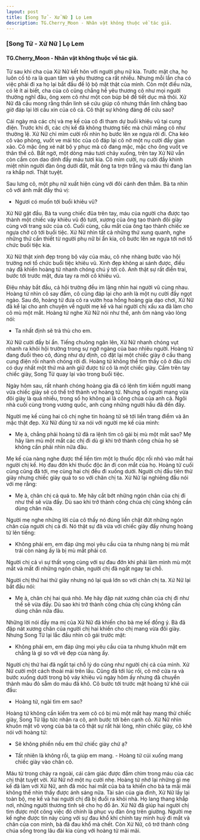 ```yaml
---
layout: post
title: [Song Tử - Xử Nữ ] Lọ Lem
description: TG.Cherry_Moon - Nhân vật không thuộc về tác giả.
---
```


### [Song Tử - Xử Nữ ] Lọ Lem

#### TG.Cherry_Moon - Nhân vật không thuộc về tác giả.

Từ sau khi cha của Xử Nữ kết hôn với người phụ nữ kia. Trước mặt cha, họ luôn cố tỏ ra là quan tâm và yêu thương ca rất nhiều. Nhưng mỗi lần cha có việc phải đi xa họ lại bắt đầu để lộ bộ mặt thật của mình. Còn một điều nữa, có lẽ ít ai biết, cha của cô cũng chẳng hề yêu thương cô như mọi người thường nghĩ đâu, ông xem cô như một con búp bê để tiết dục mà thôi. Xử Nữ đã cầu mong rằng thần linh sẽ cứu giúp cô nhưng thần linh chẳng bao giờ đáp lại lời cầu xin của cô cả. Cô thật sự không đáng để cứu sao?

Cái ngày mà các chị và mẹ kế của cô đi tham dự buổi khiêu vũ tại cung điện. Trước khi đi, các chị kế đã không thương tiếc mà chửi mắng cô như thường lệ. Xử Nữ chỉ mỉm cười rồi nhìn họ bước lên xe ngựa rời đi. Cha kéo cô vào phòng, vuốt ve mái tóc của cô đáp lại cô nở một nụ cười đầy gian xảo. Cô mặc ông xé nát bộ y phục mà cô đang mặc, mặc cho ông vuốt ve thân thể cô.
Bất ngờ, một dòng máu tươi chảy xuống, trên tay Xử Nữ vẫn còn cầm con dao dính đầy máu tươi kia. Cô mỉm cười, nụ cười đầy khinh miệt nhìn người đàn ông dưới đất, mắt ông ta trợn trắng và máu thì đang lan ra khắp nơi. Thật tuyệt.

Sau lưng cô, một phụ nữ xuất hiện cùng với đôi cánh đen thẳm. Bà ta nhìn cô với ánh mắt đầy thú vị:

- Ngươi có muốn tới buổi khiêu vũ?

Xử Nữ gật đầu. Bà ta vung chiếc đũa trên tay, máu của người cha được tạo thành một chiếc váy khiêu vũ đỏ tươi, xương của ông tạo thành đôi giày cùng với trang sức của cô. Cuối cùng, cầu mắt của ông tạo thành chiếc xe ngựa chở cô tới buổi tiệc. Xử Nữ nhìn tất cả những thứ xung quanh, nghe những thứ cần thiết từ người phụ nữ bí ẩn kia, cô bước lên xe ngựa tới nơi tổ chức buổi tiệc kia.

Xử Nữ thật xinh đẹp trong bộ váy của máu, cô nhẹ nhàng bước vào hội trường nơi tổ chức buổi tiệc khiêu vũ. Xinh đẹp không ai sánh được, điều này đã khiến hoàng tử nhanh chóng chú ý tới cô. Anh thật sự rất điển trai, bước tới trước mặt, đưa tay ra mời cô khiêu vũ.

Điệu nhảy bắt đầu, cả hội trường đều im lặng nhìn hai người vũ cùng nhau. Hoàng tử nhìn cô say đắm, cô cũng đáp lại cho anh là một nụ cười đầy ngọt ngào. Sau đó, hoàng tử đưa cô ra vườn hoa hồng hoàng gia dạo chơi, Xử Nữ đã kể lại cho anh chuyện về người mẹ kế và hai người chị xấu xa đã làm cho cô mù một mắt. Hoàng tử nghe Xử Nữ nói như thế, anh ôm nàng vào lòng nói:

- Ta nhất định sẽ trả thù cho em.

Xử Nữ cười đầy bí ẩn. Tiếng chuông ngân lên, Xử Nữ nhanh chóng vụt nhanh ra khỏi hội trường trong sự ngỡ ngàng của bao nhiêu người. Hoàng tử đang đuổi theo cô, đúng như dự định, cô đặt lại một chiếc giày ở cầu thang cung điện rồi nhanh chóng rời đi. Hoàng tử không thể tìm thấy cô ở đâu chỉ có duy nhất một thứ mà anh giữ được từ cô là một chiếc giày. Cầm trên tay chiếc giày, Song Tử quay lại vào trong buổi tiệc.

Ngày hôm sau, rất nhanh chóng hoàng gia đã có lệnh tìm kiếm người mang vừa chiếc giày sẽ có thể trở thành vợ hoàng tử. Nhưng số người mang vừa đôi giày là quá nhiều, trong số họ không ai là công chúa của anh cả. Ngôi nhà cuối cùng trong vương quốc, anh cùng những người hầu đã đến đấy.

Người mẹ kế cùng hai cô chị nghe tin hoàng tử sẽ tới liền trang điểm và ăn mặc thật đẹp. Xử Nữ đúng từ xa nói với người mẹ kế của mình:

- Mẹ à, chẳng phải hoàng tử đã ra lệnh tìm cô gái bị mù một mắt sao? Mẹ hãy làm mù một mắt các chị đi dù gì khi trở thành công chúa họ sẽ không cần phải nhìn nữa đâu.

Mẹ kế của nàng nghe được thế liền tìm một lọ thuốc độc rồi nhỏ vào mắt hai người chị kế. Họ đau đớn khi thuốc độc ăn đi con mắt của họ. Hoàng tử cuối cùng cũng đã tới, mẹ cùng hai chị đều đi xuống dưới. Người chị đầu tiên thử giày nhưng chiếc giày quá to so với chân chị ta. Xử Nữ lại nghiêng đầu nói với mẹ rằng:

- Mẹ à, chân chị cả quá to. Mẹ hãy cắt bớt những ngón chân của chị đi như thế sẽ vừa đấy. Dù sao khi trở thành công chúa chị cũng không cần dùng chân nữa.

Người mẹ nghe những lời của cô thấy nó đúng liền chặt đứt những ngón chân của người chị cả đi. Nó thật sự đã vừa với chiếc giày đấy nhưng hoàng tử lên tiếng:

- Không phải em, em đáp ứng mọi yêu cầu của ta nhưng nàng bị mù mắt trái còn nàng ấy là bị mù mắt phải cơ.

Người chị cả vì sự thất vọng cùng với sự đau đớn khi phải làm mình mù một mắt và mất đi những ngón chân, người chị đã ngất ngay tại chỗ.

Người chị thứ hai thử giày nhưng nó lại quá lớn so với chân chị ta. Xử Nữ lại bắt đầu nói:

- Mẹ à, chân chị hai quá nhỏ. Mẹ hãy đập nát xương chân của chị đi như thế sẽ vừa đấy. Dù sao khi trở thành công chúa chị cũng không cần dùng chân nữa đâu.

Những lời nói đầy ma mị của Xử Nữ đã khiến cho bà mẹ kế đồng ý. Bà đã đập nát xương chân của người chị hai khiến cho chị mang vừa đôi giày. Nhưng Song Tử lại lắc đầu nhìn cô gái trước mặt:

- Không phải em, em đáp ứng mọi yêu cầu của ta nhưng khuôn mặt em chẳng là gì so với vẻ đẹp của nàng ấy.

Người chị thứ hai đã ngất tại chỗ lý do cũng như người chị cả của mình.
Xử Nữ cười một cách thoải mái trên lầu. Cũng đã tới lúc rồi, cô mở cửa ra và bước xuống dưới trong bộ váy khiêu vũ ngày hôm ấy nhưng đã chuyển thành màu đỏ sẵm do máu đã khô. Cô bước tới trước mặt hoàng tử khẽ cúi đầu:

- Hoàng tử, ngài tìm em sao?

Hoàng tử không cần kiểm tra xem cô có bị mù một mắt hay mang thử chiếc giày, Song Tử lập tức nhận ra cô, anh bước tới bên cạnh cô. Xử Nữ nhìn khuôn mặt vô vọng của bà ta cô thật sự rất hài lòng, nhìn chiếc giày, cô khẽ nói với hoàng tử:

- Sẽ không phiền nếu em thử chiếc giày chứ ạ?

- Tất nhiên là không rồi, ta giúp em mang. - Hoàng tử cúi xuống mang chiếc giày vào chân cô.

Máu từ trong chảy ra ngoài, cái cảm giác được đắm chìm trong máu của các chị thật tuyệt vời. Xử Nữ nở một nụ cười nhẹ. Hoàng tử nhớ lại những gì mẹ kế đã làm với Xử Nữ, anh đã móc hai mắt của bà ta khiến cho bà ta mãi mãi không thể nhìn thấy được ánh sáng nữa. Tài sản của gia đình, Xử Nữ lấy lại toàn bộ, mẹ kế và hai người chị đã bị đuổi ra khỏi nhà. Họ lang thang khắp nơi, những người thương tình sẽ cho họ đồ ăn. Xử Nữ đã giúp hai người chị tìm được một công việc đó chính là phục vụ đàn ông trên giường. Người mẹ kế nghe được tin này cùng với sự đau khổ khi chính tay mình huỷ đi mắt và chân của con mình, bà đã đau khổ mà chết. Còn Xử Nữ, cô trở thành công chúa sống trong lâu đài kia cùng với hoàng tử mãi mãi.